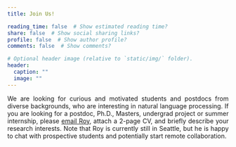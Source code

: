```yaml
---
title: Join Us!

reading_time: false  # Show estimated reading time?
share: false  # Show social sharing links?
profile: false  # Show author profile?
comments: false  # Show comments?

# Optional header image (relative to `static/img/` folder).
header:
  caption: ""
  image: ""
---
```


<div style="text-align:justify">
We are looking for curious and motivated students and postdocs from diverse backgrounds, 
who are interesting in natural language processing.
If you are looking for a postdoc, Ph.D., Masters, undergrad project or summer internship,
please <a href="mailto:roys@cse.huji.ac.il">email Roy</a>, 
attach a 2-page CV, and briefly describe your research interests. 
Note that Roy is currently still in Seattle, but he is happy to chat with prospective students and potentially start remote collaboration.
</div>
